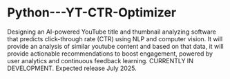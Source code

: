 # Python---YT-CTR-Optimizer
Designing an AI-powered YouTube title and thumbnail analyzing software that predicts click-through rate (CTR) using NLP and computer vision. It will provide an analysis of similar youtube content and based on that data, it will provide actionable recommendations to boost engagement, powered by user analytics and continuous feedback learning. CURRENTLY IN DEVELOPMENT. Expected release July 2025.
